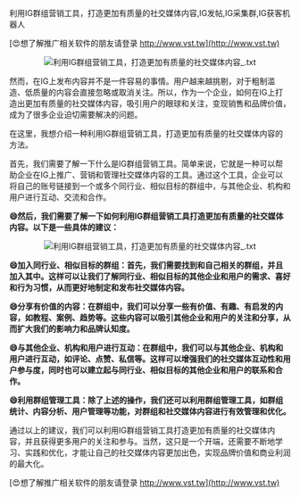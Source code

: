 利用IG群组营销工具，打造更加有质量的社交媒体内容,IG发帖,IG采集群,IG获客机器人

[😍想了解推广相关软件的朋友请登录 http://www.vst.tw](http://www.vst.tw)

 <center><img src="https://vst.tw/MP4/tuiguang/png/8.png" alt="利用IG群组营销工具，打造更加有质量的社交媒体内容_.txt"></center>

然而，在IG上发布内容并不是一件容易的事情。用户越来越挑剔，对于粗制滥造、低质量的内容会直接忽略或取消关注。所以，作为一个企业，如何在IG上打造出更加有质量的社交媒体内容，吸引用户的眼球和关注，变现销售和品牌价值，成为了很多企业迫切需要解决的问题。

在这里，我想介绍一种利用IG群组营销工具，打造更加有质量的社交媒体内容的方法。

首先，我们需要了解一下什么是IG群组营销工具。简单来说，它就是一种可以帮助企业在IG上推广、营销和管理社交媒体内容的工具。通过这个工具，企业可以将自己的账号链接到一个或多个同行业、相似目标的群组中，与其他企业、机构和用户进行互动、交流和合作。

**😄然后，我们需要了解一下如何利用IG群组营销工具打造更加有质量的社交媒体内容。以下是一些具体的建议：**

 <center><img src="https://vst.tw/MP4/tuiguang/png/0.png" alt="利用IG群组营销工具，打造更加有质量的社交媒体内容_.txt"></center>

**😄加入同行业、相似目标的群组：首先，我们需要找到和自己相关的群组，并且加入其中。这样可以让我们了解同行业、相似目标的其他企业和用户的需求、喜好和行为习惯，从而更好地制定和发布社交媒体内容。**

**😄分享有价值的内容：在群组中，我们可以分享一些有价值、有趣、有启发的内容，如教程、案例、趋势等。这些内容可以吸引其他企业和用户的关注和分享，从而扩大我们的影响力和品牌认知度。**

**😄与其他企业、机构和用户进行互动：在群组中，我们可以与其他企业、机构和用户进行互动，如评论、点赞、私信等。这样可以增强我们的社交媒体互动性和用户参与度，同时也可以建立起与同行业、相似目标的其他企业和用户的联系和合作。**

**😄利用群组管理工具：除了上述的操作，我们还可以利用群组管理工具，如群组统计、内容分析、用户管理等功能，对群组和社交媒体内容进行有效管理和优化。**

通过以上的建议，我们可以利用IG群组营销工具打造更加有质量的社交媒体内容，并且获得更多用户的关注和参与。当然，这只是一个开端，还需要不断地学习、实践和优化，才能让自己的社交媒体内容更加出色，实现品牌价值和商业利润的最大化。

[😍想了解推广相关软件的朋友请登录 http://www.vst.tw](http://www.vst.tw)



